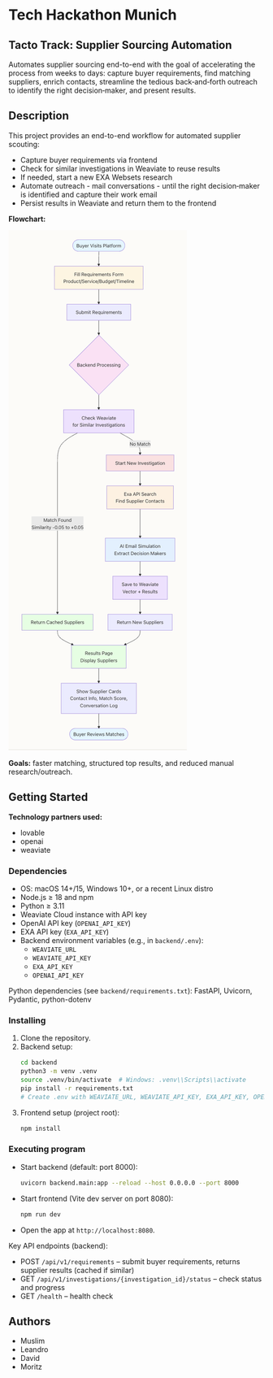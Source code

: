 # Tech Hackathon Munich

## Tacto Track: Supplier Sourcing Automation

Automates supplier sourcing end-to-end with the goal of accelerating the process from weeks to days: capture buyer requirements, find matching suppliers, enrich contacts, streamline the tedious back‑and‑forth outreach to identify the right decision‑maker, and present results.

## Description

This project provides an end-to-end workflow for automated supplier scouting:

- Capture buyer requirements via frontend
- Check for similar investigations in Weaviate to reuse results
- If needed, start a new EXA Websets research
- Automate outreach - mail conversations - until the right decision‑maker is identified and capture their work email
- Persist results in Weaviate and return them to the frontend

**Flowchart:**

![End-to-end flow diagram](public/flowchart.png)

**Goals:** faster matching, structured top results, and reduced manual research/outreach.

## Getting Started

**Technology partners used:**
- lovable
- openai 
- weaviate 

### Dependencies

- OS: macOS 14+/15, Windows 10+, or a recent Linux distro
- Node.js ≥ 18 and npm
- Python ≥ 3.11
- Weaviate Cloud instance with API key
- OpenAI API key (`OPENAI_API_KEY`)
- EXA API key (`EXA_API_KEY`)
- Backend environment variables (e.g., in `backend/.env`):
  - `WEAVIATE_URL`
  - `WEAVIATE_API_KEY`
  - `EXA_API_KEY`
  - `OPENAI_API_KEY`

Python dependencies (see `backend/requirements.txt`): FastAPI, Uvicorn, Pydantic, python-dotenv

### Installing

1. Clone the repository.
2. Backend setup:
   ```bash
   cd backend
   python3 -m venv .venv
   source .venv/bin/activate  # Windows: .venv\\Scripts\\activate
   pip install -r requirements.txt
   # Create .env with WEAVIATE_URL, WEAVIATE_API_KEY, EXA_API_KEY, OPENAI_API_KEY
   ```
3. Frontend setup (project root):
   ```bash
   npm install
   ```

### Executing program

- Start backend (default: port 8000):
  ```bash
  uvicorn backend.main:app --reload --host 0.0.0.0 --port 8000
  ```

- Start frontend (Vite dev server on port 8080):
  ```bash
  npm run dev
  ```

- Open the app at `http://localhost:8080`.

Key API endpoints (backend):

- POST `/api/v1/requirements` – submit buyer requirements, returns supplier results (cached if similar)
- GET `/api/v1/investigations/{investigation_id}/status` – check status and progress
- GET `/health` – health check

## Authors

- Muslim
- Leandro 
- David
- Moritz